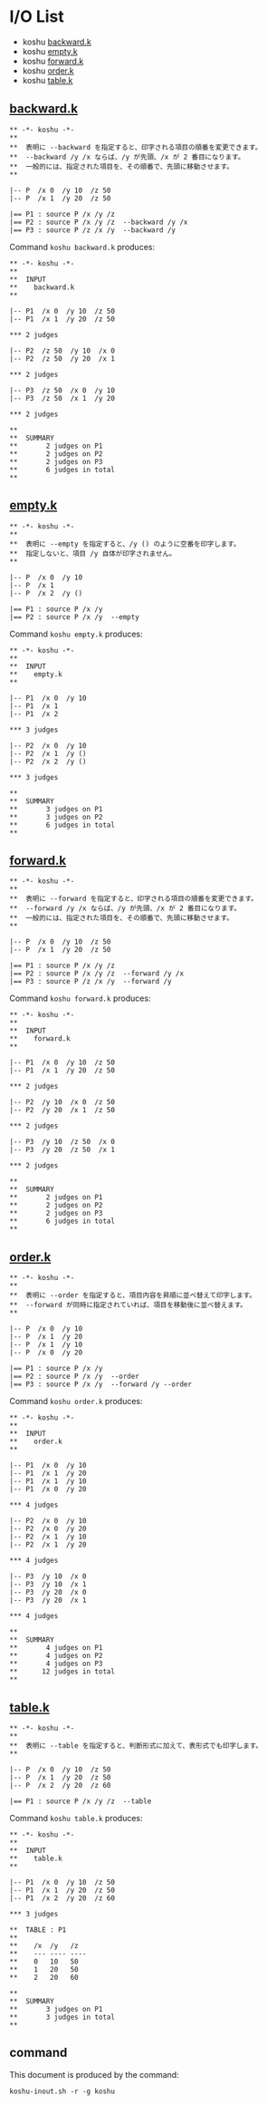 # I/O List

- koshu [backward.k](#backwardk)
- koshu [empty.k](#emptyk)
- koshu [forward.k](#forwardk)
- koshu [order.k](#orderk)
- koshu [table.k](#tablek)



## [backward.k](backward.k)

```
** -*- koshu -*-
**
**  表明に --backward を指定すると、印字される項目の順番を変更できます。
**  --backward /y /x ならば、/y が先頭、/x が 2 番目になります。
**  一般的には、指定された項目を、その順番で、先頭に移動させます。
**

|-- P  /x 0  /y 10  /z 50
|-- P  /x 1  /y 20  /z 50

|== P1 : source P /x /y /z
|== P2 : source P /x /y /z  --backward /y /x
|== P3 : source P /z /x /y  --backward /y
```

Command `koshu backward.k` produces:

```
** -*- koshu -*-
**
**  INPUT
**    backward.k
**

|-- P1  /x 0  /y 10  /z 50
|-- P1  /x 1  /y 20  /z 50

*** 2 judges

|-- P2  /z 50  /y 10  /x 0
|-- P2  /z 50  /y 20  /x 1

*** 2 judges

|-- P3  /z 50  /x 0  /y 10
|-- P3  /z 50  /x 1  /y 20

*** 2 judges

**
**  SUMMARY
**       2 judges on P1
**       2 judges on P2
**       2 judges on P3
**       6 judges in total
**
```



## [empty.k](empty.k)

```
** -*- koshu -*-
**
**  表明に --empty を指定すると、/y () のように空番を印字します。
**  指定しないと、項目 /y 自体が印字されません。
**

|-- P  /x 0  /y 10
|-- P  /x 1
|-- P  /x 2  /y ()

|== P1 : source P /x /y 
|== P2 : source P /x /y  --empty
```

Command `koshu empty.k` produces:

```
** -*- koshu -*-
**
**  INPUT
**    empty.k
**

|-- P1  /x 0  /y 10
|-- P1  /x 1
|-- P1  /x 2

*** 3 judges

|-- P2  /x 0  /y 10
|-- P2  /x 1  /y ()
|-- P2  /x 2  /y ()

*** 3 judges

**
**  SUMMARY
**       3 judges on P1
**       3 judges on P2
**       6 judges in total
**
```



## [forward.k](forward.k)

```
** -*- koshu -*-
**
**  表明に --forward を指定すると、印字される項目の順番を変更できます。
**  --forward /y /x ならば、/y が先頭、/x が 2 番目になります。
**  一般的には、指定された項目を、その順番で、先頭に移動させます。
**

|-- P  /x 0  /y 10  /z 50
|-- P  /x 1  /y 20  /z 50

|== P1 : source P /x /y /z
|== P2 : source P /x /y /z  --forward /y /x
|== P3 : source P /z /x /y  --forward /y
```

Command `koshu forward.k` produces:

```
** -*- koshu -*-
**
**  INPUT
**    forward.k
**

|-- P1  /x 0  /y 10  /z 50
|-- P1  /x 1  /y 20  /z 50

*** 2 judges

|-- P2  /y 10  /x 0  /z 50
|-- P2  /y 20  /x 1  /z 50

*** 2 judges

|-- P3  /y 10  /z 50  /x 0
|-- P3  /y 20  /z 50  /x 1

*** 2 judges

**
**  SUMMARY
**       2 judges on P1
**       2 judges on P2
**       2 judges on P3
**       6 judges in total
**
```



## [order.k](order.k)

```
** -*- koshu -*-
**
**  表明に --order を指定すると、項目内容を昇順に並べ替えて印字します。
**  --forward が同時に指定されていれば、項目を移動後に並べ替えます。
**

|-- P  /x 0  /y 10
|-- P  /x 1  /y 20
|-- P  /x 1  /y 10
|-- P  /x 0  /y 20

|== P1 : source P /x /y
|== P2 : source P /x /y  --order
|== P3 : source P /x /y  --forward /y --order
```

Command `koshu order.k` produces:

```
** -*- koshu -*-
**
**  INPUT
**    order.k
**

|-- P1  /x 0  /y 10
|-- P1  /x 1  /y 20
|-- P1  /x 1  /y 10
|-- P1  /x 0  /y 20

*** 4 judges

|-- P2  /x 0  /y 10
|-- P2  /x 0  /y 20
|-- P2  /x 1  /y 10
|-- P2  /x 1  /y 20

*** 4 judges

|-- P3  /y 10  /x 0
|-- P3  /y 10  /x 1
|-- P3  /y 20  /x 0
|-- P3  /y 20  /x 1

*** 4 judges

**
**  SUMMARY
**       4 judges on P1
**       4 judges on P2
**       4 judges on P3
**      12 judges in total
**
```



## [table.k](table.k)

```
** -*- koshu -*-
**
**  表明に --table を指定すると、判断形式に加えて、表形式でも印字します。
**

|-- P  /x 0  /y 10  /z 50
|-- P  /x 1  /y 20  /z 50
|-- P  /x 2  /y 20  /z 60

|== P1 : source P /x /y /z  --table
```

Command `koshu table.k` produces:

```
** -*- koshu -*-
**
**  INPUT
**    table.k
**

|-- P1  /x 0  /y 10  /z 50
|-- P1  /x 1  /y 20  /z 50
|-- P1  /x 2  /y 20  /z 60

*** 3 judges

**  TABLE : P1
**
**    /x  /y   /z
**    --- ---- ----
**    0   10   50
**    1   20   50
**    2   20   60

**
**  SUMMARY
**       3 judges on P1
**       3 judges in total
**
```



## command

This document is produced by the command:

```
koshu-inout.sh -r -g koshu
```
